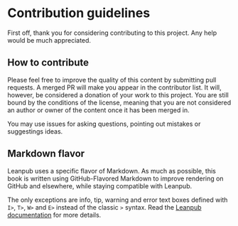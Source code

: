 # Contribution guidelines

First off, thank you for considering contributing to this project. Any help would be much appreciated.

## How to contribute

Please feel free to improve the quality of this content by submitting pull requests. A merged PR will make you appear in the contributor list. It will, however, be considered a donation of your work to this project. You are still bound by the conditions of the license, meaning that you are not considered an author or owner of the content once it has been merged in.

You may use issues for asking questions, pointing out mistakes or suggestings ideas.

## Markdown flavor

Leanpub uses a specific flavor of Markdown. As much as possible, this book is written using GitHub-Flavored Markdown to improve rendering on GitHub and elsewhere, while staying compatible with Leanpub.

The only exceptions are info, tip, warning and error text boxes defined with `I>`, `T>`, `W>` and `E>` instead of the classic `>` syntax. Read the [Leanpub documentation](https://leanpub.com/help/manual#leanpub-auto-more-text-block-types) for more details.
